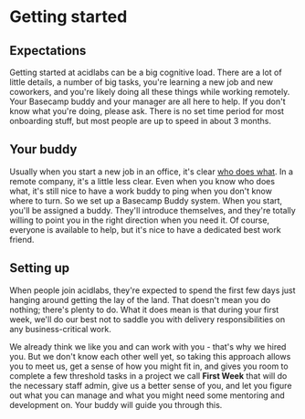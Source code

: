 # Getting started

## Expectations

Getting started at acidlabs can be a big cognitive load. There are a lot of little details, a number of big tasks, you're learning a new job and new coworkers, and you're likely doing all these things while working remotely. Your Basecamp buddy and your manager are all here to help. If you don't know what you're doing, please ask. There is no set time period for most onboarding stuff, but most people are up to speed in about 3 months.

## Your buddy

Usually when you start a new job in an office, it's clear [who does what](https://github.com/acidlabsdesign/EmployeeHandbook/blob/master/who-does-what.md). In a remote company, it's a little less clear. Even when you know who does what, it's still nice to have a work buddy to ping when you don't know where to turn. So we set up a Basecamp Buddy system. When you start, you'll be assigned a buddy. They'll introduce themselves, and they're totally willing to point you in the right direction when you need it. Of course, everyone is available to help, but it's nice to have a dedicated best work friend.

## Setting up

When people join acidlabs, they're expected to spend the first few days just hanging around getting the lay of the land. That doesn't mean you do nothing; there's plenty to do. What it does mean is that during your first week, we'll do our best not to saddle you with delivery responsibilities on any business-critical work.

We already think we like you and can work with you - that's why we hired you. But we don't know each other well yet, so taking this approach allows you to meet us, get a sense of how you might fit in, and gives you room to complete a few threshold tasks in a project we call __First Week__ that will do the necessary staff admin, give us a better sense of you, and let you figure out what you can manage and what you might need some mentoring and development on. Your buddy will guide you through this.

